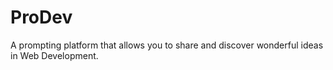 # ProDev
A prompting platform that allows you to share and discover wonderful ideas in Web Development.
